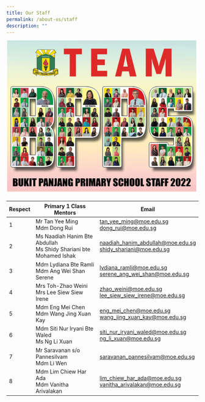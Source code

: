 ```yaml
---
title: Our Staff
permalink: /about-us/staff
description: ""
---
```

![](/images/BPPS%20Staff%202022.png)



| Respect | Primary 1 Class Mentors | Email |
| -------- | -------- | -------- |
| 1 |Mr Tan Yee Ming <br> Mdm Dong Rui 	|	tan_yee_ming@moe.edu.sg <br>dong_rui@moe.edu.sg |
|2|Ms Naadiah Hanim Bte Abdullah <br>Ms Shidy Shariani bte Mohamed Ishak| naadiah_hanim_abdullah@moe.edu.sg<br>shidy_shariani@moe.edu.sg|
|3|Mdm Lydiana Bte Ramli	<br> Mdm Ang Wei Shan Serene |lydiana_ramli@moe.edu.sg <br>serene_ang_wei_shan@moe.edu.sg|
|4|Mrs Toh-Zhao Weini <br> Mrs Lee Siew Siew Irene|zhao_weini@moe.edu.sg<br>lee_siew_siew_irene@moe.edu.sg |
|5|Mdm  Eng Mei Chen <br>Mdm Wang Jing Xuan Kay	| eng_mei_chen@moe.edu.sg <br>wang_jing_xuan_kay@moe.edu.sg|
|6|Mdm Siti Nur Iryani Bte Waled <br> Ms Ng Li Xuan|siti_nur_iryani_waled@moe.edu.sg<br>ng_li_xuan@moe.edu.sg |
|7|Mr Saravanan s/o Pannesilvam<br>Mdm Li Wen|saravanan_pannesilvam@moe.edu.sg| li_wen@moe.edu.sg|
|8|Mdm Lim Chiew Har Ada 	<br> Mdm Vanitha Arivalakan|lim_chiew_har_ada@moe.edu.sg<br>vanitha_arivalakan@moe.edu.sg|